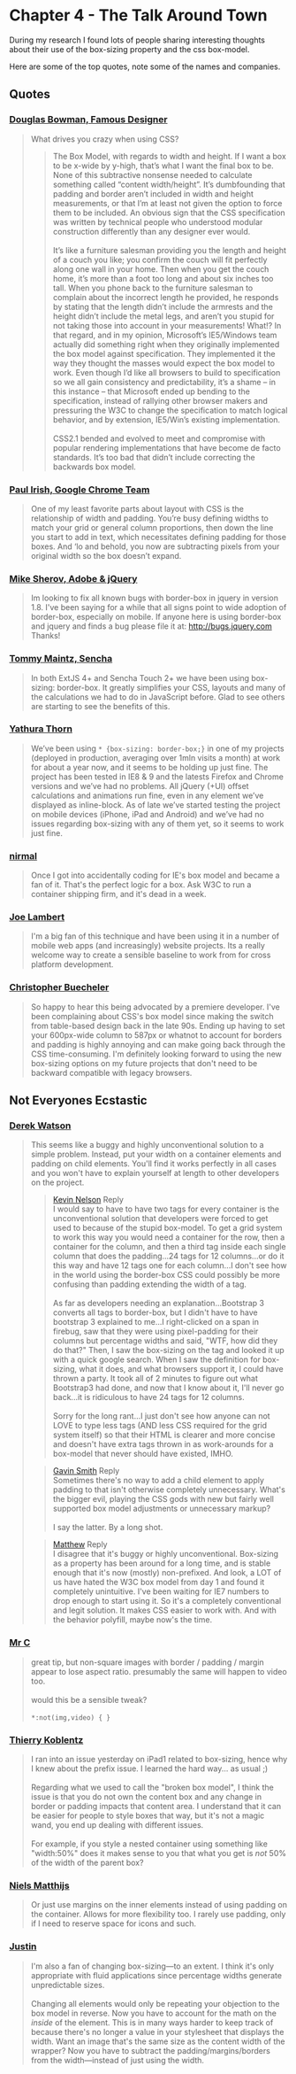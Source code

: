 # Chapter 4 - The Talk Around Town

During my research I found lots of people sharing interesting thoughts about their
use of the box-sizing property and the css box-model.

Here are some of the top quotes, note some of the names and companies.

## Quotes

### [Douglas Bowman, Famous Designer](http://www.vorsprungdurchwebstandards.de/interviews/fallinginlovewithcss/douglas-bowman/)
>What drives you crazy when using CSS?
>>The Box Model, with regards to width and height. If I want a box to be x-wide by y-high, that’s what I want the final box to be. None of this subtractive nonsense needed to calculate something called “content width/height”. It’s dumbfounding that padding and border aren’t included in width and height measurements, or that I’m at least not given the option to force them to be included. An obvious sign that the CSS specification was written by technical people who understood modular construction differently than any designer ever would.
>><br><br>It’s like a furniture salesman providing you the length and height of a couch you like; you confirm the couch will fit perfectly along one wall in your home. Then when you get the couch home, it’s more than a foot too long and about six inches too tall. When you phone back to the furniture salesman to complain about the incorrect length he provided, he responds by stating that the length didn’t include the armrests and the height didn’t include the metal legs, and aren’t you stupid for not taking those into account in your measurements! What!?
In that regard, and in my opinion, Microsoft’s IE5/Windows team actually did something right when they originally implemented the box model against specification. They implemented it the way they thought the masses would expect the box model to work. Even though I’d like all browsers to build to specification so we all gain consistency and predictability, it’s a shame – in this instance – that Microsoft ended up bending to the specification, instead of rallying other browser makers and pressuring the W3C to change the specification to match logical behavior, and by extension, IE5/Win’s existing implementation.
>><br><br>CSS2.1 bended and evolved to meet and compromise with popular rendering implementations that have become de facto standards. It’s too bad that didn’t include correcting the backwards box model.

### [Paul Irish, Google Chrome Team](https://www.paulirish.com/2012/box-sizing-border-box-ftw/)
>One of my least favorite parts about layout with CSS is the relationship of width and padding. You’re busy defining widths to match your grid or general column proportions, then down the line you start to add in text, which necessitates defining padding for those boxes. And ‘lo and behold, you now are subtracting pixels from your original width so the box doesn’t expand.

### [Mike Sherov, Adobe & jQuery](https://www.paulirish.com/2012/box-sizing-border-box-ftw/)
>Im looking to fix all known bugs with border-box in jquery in version 1.8. I've been saying for a while that all signs point to wide adoption of border-box, especially on mobile. If anyone here is using border-box and jquery and finds a bug please file it at: http://bugs.jquery.com Thanks!

### [Tommy Maintz, Sencha](https://www.paulirish.com/2012/box-sizing-border-box-ftw/)
>In both ExtJS 4+ and Sencha Touch 2+ we have been using box-sizing: border-box. It greatly simplifies your CSS, layouts and many of the calculations we had to do in JavaScript before. Glad to see others are starting to see the benefits of this.

### [Yathura Thorn](https://www.paulirish.com/2012/box-sizing-border-box-ftw/)
>We’ve been using `* {box-sizing: border-box;}` in one of my projects (deployed in production, averaging over 1mln visits a month) at work for about a year now, and it seems to be holding up just fine. The project has been tested in IE8 & 9 and the latests Firefox and Chrome versions and we’ve had no problems. All jQuery (+UI) offset calculations and animations run fine, even in any element we’ve displayed as inline-block. As of late we’ve started testing the project on mobile devices (iPhone, iPad and Android) and we’ve had no issues regarding box-sizing with any of them yet, so it seems to work just fine.

### [nirmal](https://stackoverflow.com/questions/2429819/why-is-the-w3c-box-model-considered-better)
>Once I got into accidentally coding for IE's box model and became a fan of it. That's the perfect logic for a box. Ask W3C to run a container shipping firm, and it's dead in a week.

### [Joe Lambert](https://www.paulirish.com/2012/box-sizing-border-box-ftw/)
>I'm a big fan of this technique and have been using it in a number of mobile web apps (and increasingly) website projects. Its a really welcome way to create a sensible baseline to work from for cross platform development.

### [Christopher Buecheler](https://www.paulirish.com/2012/box-sizing-border-box-ftw/)
>So happy to hear this being advocated by a premiere developer. I've been complaining about CSS's box model since making the switch from table-based design back in the late 90s. Ending up having to set your 600px-wide column to 587px or whatnot to account for borders and padding is highly annoying and can make going back through the CSS time-consuming. I'm definitely looking forward to using the new box-sizing options on my future projects that don't need to be backward compatible with legacy browsers.



## Not Everyones Ecstastic

### [Derek Watson](https://www.paulirish.com/2012/box-sizing-border-box-ftw/)
>This seems like a buggy and highly unconventional solution to a simple problem. Instead, put your width on a container elements and padding on child elements. You'll find it works perfectly in all cases and you won't have to explain yourself at length to other developers on the project.
>> [Kevin Nelson](https://www.paulirish.com/2012/box-sizing-border-box-ftw/) Reply
>> <br> I would say to have to have two tags for every container is the unconventional solution that developers were forced to get used to because of the stupid box-model. To get a grid system to work this way you would need a container for the row, then a container for the column, and then a third tag inside each single column that does the padding...24 tags for 12 columns...or do it this way and have 12 tags one for each column...I don't see how in the world using the border-box CSS could possibly be more confusing than padding extending the width of a tag.
>><br><br>As far as developers needing an explanation...Bootstrap 3 converts all tags to border-box, but I didn't have to have bootstrap 3 explained to me...I right-clicked on a span in firebug, saw that they were using pixel-padding for their columns but percentage widths and said, "WTF, how did they do that?" Then, I saw the box-sizing on the tag and looked it up with a quick google search. When I saw the definition for box-sizing, what it does, and what browsers support it, I could have thrown a party. It took all of 2 minutes to figure out what Bootstrap3 had done, and now that I know about it, I'll never go back...it is ridiculous to have 24 tags for 12 columns.
>><br><br>Sorry for the long rant...I just don't see how anyone can not LOVE to type less tags (AND less CSS required for the grid system itself) so that their HTML is clearer and more concise and doesn't have extra tags thrown in as work-arounds for a box-model that never should have existed, IMHO.
>
>>[Gavin Smith](https://www.paulirish.com/2012/box-sizing-border-box-ftw/) Reply
>><br>Sometimes there's no way to add a child element to apply padding to that isn't otherwise completely unnecessary. What's the bigger evil, playing the CSS gods with new but fairly well supported box model adjustments or unnecessary markup?
>><br><br>I say the latter. By a long shot.
>
>>[Matthew](https://www.paulirish.com/2012/box-sizing-border-box-ftw/) Reply
>><br>I disagree that it's buggy or highly unconventional. Box-sizing as a property has been around for a long time, and is stable enough that it's now (mostly) non-prefixed. And look, a LOT of us have hated the W3C box model from day 1 and found it completely unintuitive. I've been waiting for IE7 numbers to drop enough to start using it. So it's a completely conventional and legit solution. It makes CSS easier to work with. And with the behavior polyfill, maybe now's the time.

### [Mr C](https://www.paulirish.com/2012/box-sizing-border-box-ftw/)
>great tip, but non-square images with border / padding / margin appear to lose aspect ratio. presumably the same will happen to video too.
><br><br>would this be a sensible tweak?
><br><br> `*:not(img,video) { }`

### [Thierry Koblentz](https://www.paulirish.com/2012/box-sizing-border-box-ftw/)
>I ran into an issue yesterday on iPad1 related to box-sizing, hence why I knew about the prefix issue. I learned the hard way... as usual ;)
><br><br>Regarding what we used to call the "broken box model", I think the issue is that you do not own the content box and any change in border or padding impacts that content area. I understand that it can be easier for people to style boxes that way, but it's not a magic wand, you end up dealing with different issues.
><br><br>For example, if you style a nested container using something like "width:50%" does it makes sense to you that what you get is *not* 50% of the width of the parent box?

### [Niels Matthijs](https://www.paulirish.com/2012/box-sizing-border-box-ftw/)
>Or just use margins on the inner elements instead of using padding on the container. Allows for more flexibility too. I rarely use padding, only if I need to reserve space for icons and such.

### [Justin](https://www.paulirish.com/2012/box-sizing-border-box-ftw/)
>I'm also a fan of changing box-sizing—to an extent. I think it's only appropriate with fluid applications since percentage widths generate unpredictable sizes.
><br><br>Changing all elements would only be repeating your objection to the box model in reverse. Now you have to account for the math on the _inside_ of the element. This is in many ways harder to keep track of because there's no longer a value in your stylesheet that displays the width. Want an image that's the same size as the content width of the wrapper? Now you have to subtract the padding/margins/borders from the width—instead of just using the width.